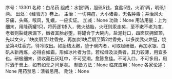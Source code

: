 序号：13301
名称：白吊药
组成：水银1两，胆矾5钱，食盐5钱，火消1两，明矾1两。
出处：《经验方》卷上。
主治：一切痈疽，大小诸毒，无名肿毒；并治风火牙痛，头痛，喉风，乳蛾，一应实证。
加减：None
功效：None
用法用量：上为细末，用降药罐1只，将药逐1掺入，微火结胎，火旺则汞走矣，至不嫩不老为度，老者则裂缝汞漏下，嫩者其胎必堕，将罐合于大碗内，盐泥封口，四面灰拥留顶，先以文火，1块炭扇至1炷香完，再加炭1块后扇至第2炷香完，以多炭武火烘逼，烧至第4炷香完，待冷取出。如胎结太嫩，堕于碗内者，可取起研细，再加水银、白矾从新再炼，必得白如霜，形如冰片者为佳。若松绿及淡黄者，其力较薄，用宜多也。研极细末，须收藏石灰缸中，不可受潮，愈陈愈佳。不可入口，不可多用，用时洒于膏上，如有如无之间足矣。
制备方法：None
临床应用：None
各家论述：None
用药禁忌：溃者忌用。
附注：None
